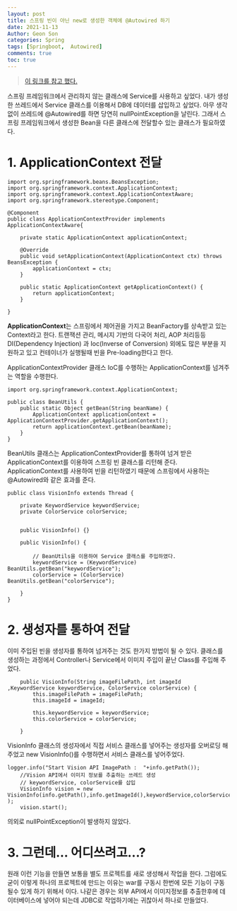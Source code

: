 ```yaml
---
layout: post
title: 스프링 빈이 아닌 new로 생성한 객체에 @Autowired 하기
date: 2021-11-13
Author: Geon Son
categories: Spring
tags: [Springboot,  Autowired]
comments: true
toc: true    
---
```


> [이 링크를 참고 했다.](https://www.javaer101.com/ko/article/5021464)

스프링 프레임워크에서 관리하지 않는 클래스에 Service를 사용하고 싶었다. 내가 생성한 쓰레드에서 Service 클래스를 이용해서 DB에 데이터를 삽입하고 싶었다. 아무 생각없이 쓰레드에 @Autowired를 하면 당연히 nullPointException을 날린다.
그래서 스프링 프레임워크에서 생성한 Bean을 다른 클래스에 전달할수 있는 클래스가 필요하였다.


# 1. ApplicationContext 전달

```
import org.springframework.beans.BeansException;
import org.springframework.context.ApplicationContext;
import org.springframework.context.ApplicationContextAware;
import org.springframework.stereotype.Component;

@Component
public class ApplicationContextProvider implements ApplicationContextAware{

    private static ApplicationContext applicationContext;

    @Override
    public void setApplicationContext(ApplicationContext ctx) throws BeansException {
        applicationContext = ctx;
    }

    public static ApplicationContext getApplicationContext() {
        return applicationContext;
    }

}
```
**ApplicationContext**는 스프링에서 제어권을 가지고 BeanFactory를 상속받고 있는 Context라고 한다. 트랜잭션 관리, 메시지 기반의 다국어 처리, AOP 처리등등 DI(Dependency Injection) 과 Ioc(Inverse of Conversion) 외에도 많은 부분을 지원하고 있고 컨테이너가 실행될때 빈을 Pre-loading한다고 한다.

ApplicationContextProvider 클래스 IoC를 수행하는 ApplicationContext를 넘겨주는 역할을 수행한다.


```
import org.springframework.context.ApplicationContext;

public class BeanUtils {
	public static Object getBean(String beanName) {
		ApplicationContext applicationContext = ApplicationContextProvider.getApplicationContext();
		return applicationContext.getBean(beanName);
	}
}
```
BeanUtils 클래스는 ApplicationContextProvider를 통하여 넘겨 받은 ApplicationContext를 이용하여 스프링 빈 클래스를 리턴해 준다. ApplicationContext를 사용하여 빈을 리턴하였기 때문에 스프링에서 사용하는 @Autowired와 같은 효과를 준다.

```
public class VisionInfo extends Thread {

	private KeywordService keywordService;			
	private ColorService colorService;


	public VisionInfo() {}

	public VisionInfo() {

		// BeanUtils을 이용하여 Service 클래스를 주입하였다.
		keywordService = (KeywordService) BeanUtils.getBean("keywordService");
		colorService = (ColorService) BeanUtils.getBean("colorService");

	}
}
```

# 2. 생성자를 통하여 전달

이미 주입된 빈을 생성자를 통하여 넘겨주는 것도 한가지 방법이 될 수 있다.
클래스를 생성하는 과정에서 Controller나 Service에서 이미지 주입이 끝난 Class를 주입해 주었다.


```
	public VisionInfo(String imageFilePath, int imageId ,KeywordService keywordService, ColorService colorService) {
		this.imageFilePath = imageFilePath;
		this.imageId = imageId;

		this.keywordService = keywordService;
		this.colorService = colorService;

	}
```
VisionInfo 클래스의 생성자에서 직접 서비스 클래스를 넣어주는 생성자를 오버로딩 해주었고
new VisionInfo()를 수행하면서 서비스 클래스를 넣어주었다.

```
logger.info("Start Vision API ImagePath :  "+info.getPath());
	//Vision API에서 이미지 정보를 추출하는 쓰레드 생성
	// keywordService, colorService를 삽입
	VisionInfo vision = new VisionInfo(info.getPath(),info.getImageId(),keywordService,colorService  );
	vision.start();
```

의외로 nullPointException이 발생하지 않았다.

# 3. 그런데... 어디쓰려고...?

원래 이런 기능을 만들면 보통을 별도 프로젝트를 새로 생성해서 작업을 한다. 그럼에도 굳이 이렇게 하나의 프로젝트에 만드는 이유는
war를 구동시 한번에 모든 기능이 구동될수 있게 하기 위해서 이다.
나같은 경우는 외부 API에서 이미지정보를 추출한후에 데이터베이스에 넣어야 되는데 JDBC로 작업하기에는 귀찮아서 하나로 만들었다.
